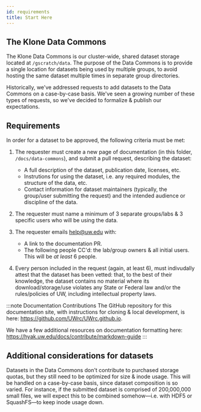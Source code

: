 ```yaml
---
id: requirements
title: Start Here
---
```


## The Klone Data Commons

The Klone Data Commons is our cluster-wide, shared dataset storage located at `/gscratch/data`. The purpose of the Data Commons is to provide a single location for datasets being used by multiple groups, to avoid hosting the same dataset multiple times in separate group directories.

Historically, we've addressed requests to add datasets to the Data Commons on a case-by-case basis. We've seen a growing number of these types of requests, so we've decided to formalize & publish our expectations.

## Requirements

In order for a dataset to be approved, the following criteria must be met:

1. The requester must create a new page of documentation (in this folder, `/docs/data-commons`), and submit a pull request, describing the dataset:
    - A full description of the dataset, publication date, licenses, etc.
    - Instrutions for using the dataset, i.e. any required modules, the structure of the data, etc.
    - Contact information for dataset maintainers (typically, the group/user submitting the request) and the intended audience or discipline of the data.

2. The requester must name a minimum of 3 separate groups/labs & 3 specific users who will be using the data.

3. The requester emails help@uw.edu with:
    - A link to the documentation PR.
    - The following people CC'd: the lab/group owners & all initial users. This will be *at least* 6 people.

4. Every person included in the request (again, at least 6), must indivudally attest that the dataset has been vetted: that, to the best of their knowledge, the dataset contains no material where its download/storage/use violates any State or Federal law and/or the rules/policies of UW, including intellectual property laws.

:::note Documentation Contributions
The GitHub repository for this documentation site, with instructions for cloning & local development, is here: https://github.com/UWrc/UWrc.github.io.

We have a few additional resources on documentation formatting here: https://hyak.uw.edu/docs/contribute/markdown-guide
:::

## Additional considerations for datasets

Datasets in the Data Commons don't contribute to purchased storage quotas, but they still need to be optimized for size & inode usage. This will be handled on a case-by-case basis, since dataset composition is so varied. For instance, if the submitted dataset is comprised of 200,000,000 small files, we will expect this to be combined somehow—i.e. with HDF5 or SquashFS—to keep inode usage down.
